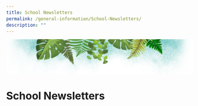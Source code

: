 ```yaml
---
title: School Newsletters
permalink: /general-information/School-Newsletters/
description: ""
---
```

![](/images/Banner.png)

# School Newsletters